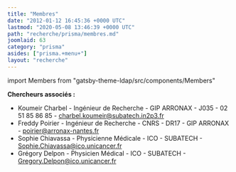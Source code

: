 ```yaml
---
title: "Membres"
date: "2012-01-12 16:45:36 +0000 UTC"
lastmod: "2020-05-08 13:46:39 +0000 UTC"
path: "recherche/prisma/membres.md"
joomlaid: 63
category: "prisma"
asides: ["prisma.+menu+"]
layout: "recherche"
---
```


import Members from "gatsby-theme-ldap/src/components/Members"

<Members group="prisma" />


**Chercheurs associés :**

*   Koumeir Charbel - Ingénieur de Recherche - GIP ARRONAX - J035 - 02 51 85 86 85 - [charbel.koumeir@subatech.in2p3.fr](mailto:charbel.koumeir@subatech.in2p3.fr)
*   Freddy Poirier - Ingénieur de Recherche - CNRS - DR17 - GIP ARRONAX - [poirier@arronax-nantes.fr](mailto:poirier@arronax-nantes.fr)
*   Sophie Chiavassa - Physicienne Médicale - ICO - SUBATECH - [Sophie.Chiavassa@ico.unicancer.fr](mailto:Sophie.Chiavassa@ico.unicancer.fr)
*   Grégory Delpon - Physicien Médical - ICO - SUBATECH - [Gregory.Delpon@ico.unicancer.fr](mailto:Gregory.Delpon@ico.unicancer.fr)
